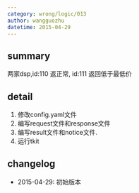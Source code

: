 ```yaml
---
category: wrong/logic/013
author: wangguozhu
datetime: 2015-04-29
---
```


## summary

两家dsp,id:110 返正常, id:111 返回低于最低价

## detail

1. 修改config.yaml文件
2. 编写request文件和response文件
3. 编写result文件和notice文件.
4. 运行tkit

## changelog

- 2015-04-29: 初始版本
